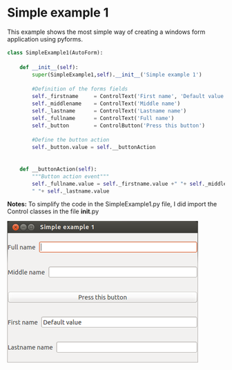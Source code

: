 # Simple example 1

This example shows the most simple way of creating a windows form application using pyforms.


```python
class SimpleExample1(AutoForm):
	
	def __init__(self):
		super(SimpleExample1,self).__init__('Simple example 1')

		#Definition of the forms fields
		self._firstname 	= ControlText('First name', 'Default value')
		self._middlename 	= ControlText('Middle name')
		self._lastname 		= ControlText('Lastname name')
		self._fullname 		= ControlText('Full name')
		self._button 		= ControlButton('Press this button')

		#Define the button action
		self._button.value = self.__buttonAction


	def __buttonAction(self):
		"""Button action event"""
		self._fullname.value = self._firstname.value +" "+ self._middlename.value + \
		" "+ self._lastname.value
```

**Notes:**
To simplify the code in the SimpleExample1.py file, I did import the Control classes in the file __init__.py

![Simple example 1](screenshot.png?raw=true "Screen")